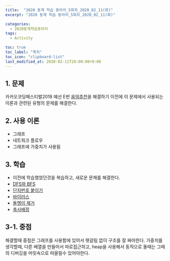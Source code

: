 ```yaml
---
title:  "2020 동계 학습 동아리_5회차_2020_02_11(화)"
excerpt: "2020 동계 학습 동아리_5회차_2020_02_11(화)"

categories:
  - 2020동계학습동아리
tags:
  - Activity

toc: true
toc_label: "목차"
toc_icon: "clipboard-list"
last_modified_at: 2020-02-11T20:00:00+9:00
---
```


## 1. 문제

카카오코딩페스티벌2018 예선 E번 [음악추천](https://www.acmicpc.net/problem/15957)을 해결하기 이전에 이 문제에서 사용되는 이론과 관련된 유형의 문제를 해결한다.

## 2. 사용 이론

- 그래프
- 네트워크 플로우
- 그래프에 가중치가 사용됨

## 3. 학습

- 이전에 학습했었던것을 복습하고, 새로운 문제를 해결한다.
- [DFS와 BFS](https://steampower33.github.io/백준/백준-1260-DFS와-BFS/)
- [단지번호 붙이기](https://steampower33.github.io/백준/백준-2667-단지번호붙이기/)
- [바이러스](https://steampower33.github.io/백준/백준-2606-바이러스/)
- [돌멩이 제거](https://steampower33.github.io/백준/백준-1867-돌멩이-제거/)
- [축사배정](https://steampower33.github.io/백준/백준-2188-축사-배정/)

## 3-1. 중점
해결할때 중점은 그래프를 사용함에 있어서 헷갈림 없이 구조를 잘 짜야한다. 가중치를 생각할때, 다른 배열을 만들어서 따로접근하고, heap을 사용해서 동적으로 돌때는 그때의 디버깅을 머릿속으로 떠올릴수 있어야한다.